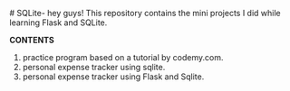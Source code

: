 #   S Q L i t e - 
hey guys! 
This repository contains the mini projects I did while learning Flask and SQLite.

**CONTENTS**
1. practice program based on a tutorial by codemy.com.
2. personal expense tracker using sqlite.
3. personal expense tracker using Flask and Sqlite.
 
 
